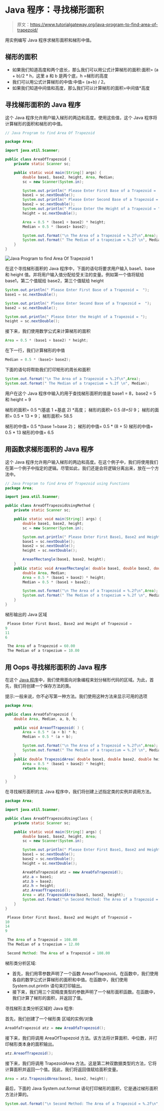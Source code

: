 # Java 程序：寻找梯形面积

> 原文：<https://www.tutorialgateway.org/java-program-to-find-area-of-trapezoid/>

用实例编写 Java 程序求梯形面积和梯形中值。

## 梯形的面积

*   如果我们知道高度和两个底长，那么我们可以用公式计算梯形的面积:面积= (a + b)/2 * h，这里 a 和 b 是两个底，h =梯形的高度
*   我们可以用公式计算梯形的中值:中值= (a+b) / 2。
*   如果我们知道中间值和高度，那么我们可以计算梯形的面积=中间值*高度

## 寻找梯形面积的 Java 程序

这个 Java 程序允许用户输入梯形的两边和高度。使用这些值，这个 Java 程序将计算梯形的面积和梯形的中值。

```java
// Java Program to find Area Of Trapezoid

package Area;

import java.util.Scanner;

public class AreaOfTrapezoid {
	private static Scanner sc;

	public static void main(String[] args) {
		double base1, base2, height, Area, Median; 
		sc = new Scanner(System.in);

		System.out.println(" Please Enter First Base of a Trapezoid =  ");
		base1 = sc.nextDouble();
		System.out.println(" Please Enter Second Base of a Trapezoid =  ");
		base2 = sc.nextDouble();
		System.out.println(" Please Enter the Height of a Trapezoid = ");
		height = sc.nextDouble();

		Area = 0.5 * (base1 + base2) * height;
		Median = 0.5 * (base1+ base2);

		System.out.format("\n The Area of a Trapezoid = %.2f\n",Area);
		System.out.format(" The Median of a trapezium = %.2f \n", Median);
	}
}
```

![Java Program to find Area Of Trapezoid 1](img/c6289b86e25f33812111fd395fb65043.png)

在这个寻找梯形面积的 Java 程序中，下面的语句将要求用户输入 base1、base 和 height 值。并将用户输入值分配给受关注的变量。例如第一个值将赋给 base1，第二个值赋给 base2，第三个值赋给 height

```java
System.out.println(" Please Enter First Base of a Trapezoid =  ");
base1 = sc.nextDouble();

System.out.println(" Please Enter Second Base of a Trapezoid =  ");
base2 = sc.nextDouble();

System.out.println(" Please Enter the Height of a Trapezoid = ");
height = sc.nextDouble();
```

接下来，我们使用数学公式来计算梯形的面积

```java
Area = 0.5 * (base1 + base2) * height;
```

在下一行，我们计算梯形的中值

```java
Median = 0.5 * (base1+ base2);
```

下面的语句将帮助我们打印矩形的周长和面积

```java
System.out.format("\n The Area of a Trapezoid = %.2f\n",Area);
System.out.format(" The Median of a trapezium = %.2f \n", Median);
```

用户在这个 Java 程序中输入的用于查找梯形面积的值是 base1 = 8，base2 = 5 和 height = 9

梯形的面积= 0.5 *(基底 1 +基底 2) *高度；
梯形的面积= 0.5 *(8+5)* 9；
梯形的面积= 0.5 * 13 * 9；
梯形面积= 58.5

梯形的中值= 0.5 *(base 1+base 2)；
梯形的中值= 0.5 * (8 + 5)
梯形的中值= 0.5 * 13
梯形的中值= 6.5

## 用函数求梯形面积的 Java 程序

这个 Java 程序允许用户输入梯形的两边和高度。在这个例子中，我们将使用我们在第一个例子中指定的逻辑。尽管如此，我们还是会将逻辑分离出来，放在一个方法中。

```java
// Java Program to find Area Of Trapezoid using Functions
package Area;

import java.util.Scanner;

public class AreaOfTrapezoidUsingMethod {
	private static Scanner sc;

	public static void main(String[] args) {
		double base1, base2, height;
		sc = new Scanner(System.in);

		System.out.println(" Please Enter First Base1, Base2 and Height of Trapezoid =  ");
		base1 = sc.nextDouble();
		base2 = sc.nextDouble();
		height = sc.nextDouble();

		AreaofRectangle(base1, base2, height);
	}
	public static void AreaofRectangle( double base1, double base2, double height ) {
		double Area, Median; 
		Area = 0.5 * (base1 + base2) * height;
		Median = 0.5 * (base1 + base2);

		System.out.format("\n The Area of a Trapezoid = %.2f\n",Area);
		System.out.format(" The Median of a trapezium = %.2f \n", Median);
	}
}

```

梯形输出的 Java 区域

```java
 Please Enter First Base1, Base2 and Height of Trapezoid =  
9
11
6

 The Area of a Trapezoid = 60.00
 The Median of a trapezium = 10.00 
```

## 用 Oops 寻找梯形面积的 Java 程序

在这个 [Java 程序](https://www.tutorialgateway.org/learn-java-programs/)中，我们使用面向对象编程来划分梯形代码的区域。为此，首先，我们将创建一个保存方法的类。

提示:一般来说，你不必写第一种方法。我们使用这种方法来显示可用的选项

```java
package Area;

public class AreaOfaTrapezoid {
	double Area, Median, a, b, h; 

	public void AreaofTrapezoid( ) {
		Area = 0.5 * (a + b) * h;
		Median = 0.5 * (a + b);

		System.out.format("\n The Area of a Trapezoid = %.2f\n",Area);
		System.out.format(" The Median of a trapezium = %.2f \n", Median);
	}
	public double TrapezoidArea( double base1, double base2, double height ) {
		Area = 0.5 * (base1 + base2) * height;
		return Area;

	}
}
```

在寻找梯形面积的主 Java 程序中，我们将创建上述指定类的实例并调用方法。

```java
package Area;

import java.util.Scanner;

public class AreaOfTrapezoidUsingClass {
	private static Scanner sc;

	public static void main(String[] args) {
		double base1, base2, height, Area;
		sc = new Scanner(System.in);

		System.out.println(" Please Enter First Base1, Base2 and Height of Trapezoid =  ");
		base1 = sc.nextDouble();
		base2 = sc.nextDouble();
		height = sc.nextDouble();

		AreaOfaTrapezoid atz = new AreaOfaTrapezoid();
		atz.a = base1;
		atz.b = base2;
		atz.h = height;
		atz.AreaofTrapezoid();
		Area = atz.TrapezoidArea(base1, base2, height);
		System.out.format("\n Second Method: The Area of a Trapezoid = %.2f\n", Area);
	}
}
```

```java
 Please Enter First Base1, Base2 and Height of Trapezoid =  
10
14
9

 The Area of a Trapezoid = 108.00
 The Median of a trapezium = 12.00 

 Second Method: The Area of a Trapezoid = 108.00
```

梯形类分析区域:

*   首先，我们用零参数声明了一个函数 AreaofTrapezoid。在函数中，我们使用各自的数学公式计算梯形的面积和中值。在函数中，我们使用 System.out.println 语句来打印输出。
*   接下来，我们用三个双精度类型的参数声明了一个梯形面积函数。在函数中，我们计算了梯形的面积，并返回了值。

寻找梯形主类分析区域的 Java 程序:

首先，我们创建了一个梯形类 区域的实例/对象

```java
AreaOfaTrapezoid atz = new AreaOfaTrapezoid();
```

接下来，我们将调用 AreaOfTrapezoid 方法。该方法将计算面积、中位数，并打印梯形类本身的面积输出。

```java
atz.AreaofTrapezoid();
```

接下来，我们将调用 TrapezoidArea 方法。这是第二种双数据类型的方法，它将计算面积并返回一个值。因此，我们将返回值赋给面积变量。

```java
Area = atz.TrapezoidArea(base1, base2, height);
```

最后，下面的 Java System.out.format 语句打印梯形的面积，它是通过梯形面积方法计算的。

```java
System.out.format("\n Second Method: The Area of a Trapezoid = %.2f\n", Area);
```